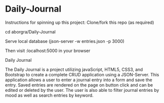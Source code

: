 # Daily-Journal
Instructions for spinning up this project:
Clone/fork this repo (as required)

cd aborgra/Daily-Journal

Serve local database (json-server -w entries.json -p 3000)

Then visit :localhost:5000 in your browser

Daily Journal

The Daily Journal is a project utilizing javaScript, HTML5, CSS3, and Bootstrap to create a complete CRUD application using a JSON-Server.  This application allows a user to enter a journal entry into a form and save the entry.  Saved entries are rendered on the page on button click and can be edited or deleted by the user.  The user is also able to filter journal entries by mood as well as search entries by keyword.

